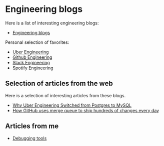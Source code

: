 # Engineering blogs

Here is a list of interesting engineering blogs:

- [Engineering blogs](https://github.com/kilimchoi/engineering-blogs)

Personal selection of favorites:

- [Uber Engineering](https://www.uber.com/en-RS/blog/engineering/)
- [Github Engineering](https://github.blog/engineering/)
- [Slack Engineering](https://slack.engineering/)
- [Spotify Engineering](https://engineering.atspotify.com/)

## Selection of articles from the web

Here is a selection of interesting articles from these blogs.

- [Why Uber Engineering Switched from Postgres to MySQL](https://www.uber.com/en-EG/blog/postgres-to-mysql-migration/?uclick_id=6581e45b-f7cb-4b7d-a655-1fe0fc656a43)
- [How GitHub uses merge queue to ship hundreds of changes every day](https://github.blog/engineering/engineering-principles/how-github-uses-merge-queue-to-ship-hundreds-of-changes-every-day/)

## Articles from me

- [Debugging tools](debug.html)